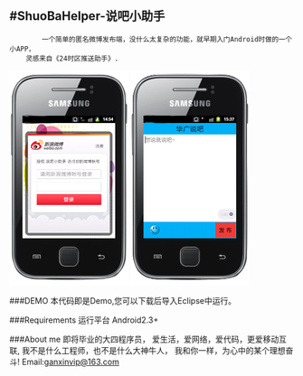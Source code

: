 #ShuoBaHelper-说吧小助手
---------------------
		    一个简单的匿名微博发布端，没什么太复杂的功能，就早期入门Android时做的一个小APP，
		灵感来自《24时区推送助手》.

![github](https://github.com/GanxinWang/ShuoBaHelper/blob/master/show1.png "说吧小助手")
![github](https://github.com/GanxinWang/ShuoBaHelper/blob/master/show2.png "说吧小助手")


###DEMO
		本代码即是Demo,您可以下载后导入Eclipse中运行。

###Requirements
		运行平台 Android2.3+

###About me
		即将毕业的大四程序员，
		爱生活，爱网络，爱代码，更爱移动互联,
		我不是什么工程师，也不是什么大神牛人，
		我和你一样，为心中的某个理想奋斗!
		Email:ganxinvip@163.com
